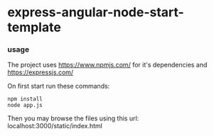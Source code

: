 # express-angular-node-start-template

### usage
The project uses https://www.npmjs.com/ for it's dependencies and https://expressjs.com/

On first start run these commands: 

``` 
npm install 
node app.js 
```

Then you may browse the files using this url: localhost:3000/static/index.html
